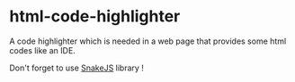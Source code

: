 # html-code-highlighter
A code highlighter which is needed in a web page that provides some html codes like an IDE.

Don't forget to use [SnakeJS](https://github.com/smrsan76/SnakeJS/releases) library !
